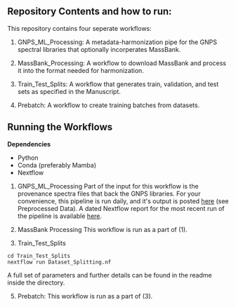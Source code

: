 ## Repository Contents and how to run:
This repository contains four seperate workflows:

1) GNPS_ML_Processing: 
A metadata-harmonization pipe for the GNPS spectral libraries that optionally incorperates MassBank.

2) MassBank_Processing:
A workflow to download MassBank and process it into the format needed for harmonization.

3) Train_Test_Splits:
A workflow that generates train, validation, and test sets as specified in the Manuscript.

4) Prebatch:
A workflow to create training batches from datasets.

## Running the Workflows

**Dependencies**
* Python
* Conda (preferably Mamba)
* Nextflow

1) GNPS_ML_Processing
Part of the input for this workflow is the provenance spectra files that back the GNPS libraries.
For your convenience, this pipeline is run daily, and it's output is posted [here](https://external.gnps2.org/gnpslibrary) (see Preprocessed Data).
A dated Nextflow report for the most recent run of the pipeline is available [here](https://external.gnps2.org/admin/download_cleaning_report).

2) MassBank Processing
This workflow is run as a part of (1).

3) Train_Test_Splits
```
cd Train_Test_Splits
nextflow run Dataset_Splitting.nf
```
A full set of parameters and further details can be found in the readme inside the directory.

5) Prebatch:
This workflow is run as a part of (3).
